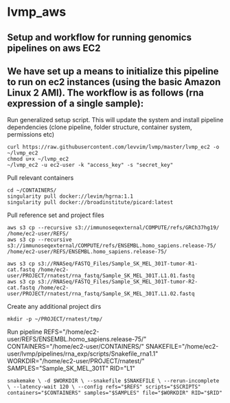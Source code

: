 # lvmp_aws
## Setup and workflow for running genomics pipelines on aws EC2
## We have set up a means to initialize this pipeline to run on ec2 instances (using the basic Amazon Linux 2 AMI). The workflow is as follows (rna expression of a single sample):

Run generalized setup script. This will update the system and install pipeline dependencies (clone pipeline, folder structure, container system, permissions etc)

    curl https://raw.githubusercontent.com/levvim/lvmp/master/lvmp_ec2 -o ~/lvmp_ec2
    chmod u+x ~/lvmp_ec2
    ~/lvmp_ec2 -u ec2-user -k "access_key" -s "secret_key"

Pull relevant containers

    cd ~/CONTAINERS/
    singularity pull docker://levim/hgrna:1.1
    singularity pull docker://broadinstitute/picard:latest

Pull reference set and project files

    aws s3 cp --recursive s3://immunoseqexternal/COMPUTE/refs/GRCh37hg19/ /home/ec2-user/REFS/
    aws s3 cp --recursive s3://immunoseqexternal/COMPUTE/refs/ENSEMBL.homo_sapiens.release-75/ /home/ec2-user/REFS/ENSEMBL.homo_sapiens.release-75/

    aws s3 cp s3://RNASeq/FASTQ_Files/Sample_SK_MEL_301T-tumor-R1-cat.fastq /home/ec2-user/PROJECT/rnatest/rna_fastq/Sample_SK_MEL_301T.L1.01.fastq
    aws s3 cp s3://RNASeq/FASTQ_Files/Sample_SK_MEL_301T-tumor-R2-cat.fastq /home/ec2-user/PROJECT/rnatest/rna_fastq/Sample_SK_MEL_301T.L1.02.fastq

Create any additional project dirs

    mkdir -p ~/PROJECT/rnatest/tmp/

Run pipeline
    REFS="/home/ec2-user/REFS/ENSEMBL.homo_sapiens.release-75/"
    CONTAINERS="/home/ec2-user/CONTAINERS/"
    SNAKEFILE="/home/ec2-user/lvmp/pipelines/rna_exp/scripts/Snakefile_rna1.1"
    WORKDIR="/home/ec2-user/PROJECT/rnatest/"
    SAMPLES="Sample_SK_MEL_301T"
    RID="L1"

    snakemake \ -d $WORKDIR \ --snakefile $SNAKEFILE \ --rerun-incomplete \ --latency-wait 120 \ --config refs="$REFS" scripts="$SCRIPTS" containers="$CONTAINERS" samples="$SAMPLES" file="$WORKDIR" RID="$RID"
